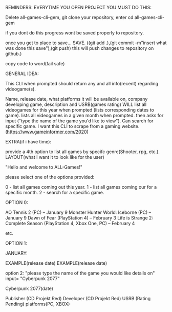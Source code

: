 REMINDERS: EVERYTIME YOU OPEN PROJECT YOU MUST DO THIS:

Delete all-games-cli-gem, git clone your repository, enter cd all-games-cli-gem

if you dont do this progress wont be saved properly to repository.

once you get to place to save... SAVE. ((git add .),(git commit -m"insert what was done this save"),(git push) this will push changes to repository on github.)

copy code to word(fail safe)

GENERAL IDEA:

This CLI when prompted should return any and all info(recent) regarding videogame(s).

Name, release date, what platforms it will be available on, company developing game, description and USRB(games rating)
WILL list all videogames for this year when prompted (lists corresponding dates to game).
lists all videogames in a given month when prompted.
then asks for input ("type the name of the game you'd like to view").
Can search for specific game.
I want this CLI to scrape from a gaming website.(https://www.gameinformer.com/2020)

EXTRA(if i have time):

provide a 4th option to list all games by specifc genre(Shooter, rpg, etc.).
LAYOUT(what I want it to look like for the user)

"Hello and welcome to ALL-Games!"

please select one of the options provided:

0 - list all games coming out this year.
1 - list all games coming our for a specific month.
2 - search for a specific game.

OPTION 0:

AO Tennis 2 (PC) – January 9
Monster Hunter World: Iceborne (PC) – January 9
Dawn of Fear (PlayStation 4) – February 3
Life is Strange 2: Complete Season (PlayStation 4, Xbox One, PC) – February 4

etc.

OPTION 1:

JANUARY:

EXAMPLE(release date)
EXAMPLE(release date)

option 2: "please type the name of the game you would like details on" input= "Cyberpunk 2077"

Cyberpunk 2077(date)

Publisher (CD Projekt Red)
Developer (CD Projekt Red)
USRB (Rating Pending)
platforms(PC, XBOX)
